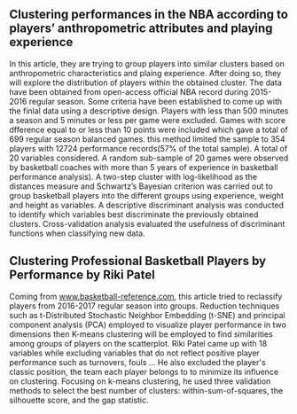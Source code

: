 ## Clustering performances in the NBA according to players’ anthropometric attributes and playing experience

In this article, they are trying to group players into similar clusters based on anthropometric characteristics and plaing experience. After doing so, they will explore the distribution of players within the obtained cluster. The data have been obtained from open-access official NBA record during 2015-2016 regular season. Some criteria have been established to come up with the finlal data  using a descriptive design. Players with less than 500 minutes a season and 5 minutes or less per game were excluded. Games with score dfference equal to or less than 10 points were included which gave a total of 699 regular season balanced games. this method limited the sample to 354 players with 12724 performance records(57% of the total sample). A total of 20 variables considered. A random sub-sample of 20 games were observed by basketball coaches with more than 5 years of experience in basketball performance analysis).  A two-step cluster with log-likelihood as the distances measure and
Schwartz’s Bayesian criterion was carried out to group basketball players into the different groups using experience, weight and height as variables. A descriptive discriminant analysis was conducted to identify which variables best discriminate the previously obtained clusters. Cross-validation analysis evaluated the usefulness of discriminant functions when classifying new data.



## Clustering Professional Basketball Players by Performance by Riki Patel

Coming from www.basketball-reference.com, this article tried to reclassify players from 2016-2017 regular season into groups. Reduction techniques such as t-Distributed Stochastic Neighbor Embedding (t-SNE) and principal component analysis (PCA) employed to visualize player performance in two dimensions then K-means clustering will be employed to find similarities among groups of players on the scatterplot. Riki Patel came up with 18 variables while excluding variables that do not reflect positive player performance such as turnovers, fouls ... He also excluded the player's classic position, the team each player belongs to to minimize its influence on clustering. Focusing on k-means clustering, he used three validation methods to select the best number of clusters:  within-sum-of-squares, the silhouette score, and the gap statistic.






